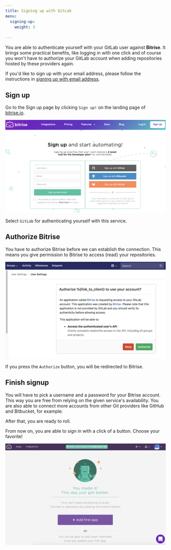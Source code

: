 ```yaml
---
title: Signing up with GitLab
menu:
  signing-up:
    weight: 3

---
```

You are able to authenticate yourself with your GitLab user against **Bitrise**. It brings some practical benefits, like logging in with one click and of course you won't have to authorize your GitLab account when adding repositories hosted by these providers again.

If you'd like to sign up with your email address, please follow the instructions in [signing up with email address](/getting-started/signing-up/signing-up-with-email).

## Sign up

Go to the Sign up page by clicking `Sign up!` on the landing page of [bitrise.io](https://bitrise.io).

![Screenshot](/img/signing-up/sign-up-bitrise.png)

Select `GitLab` for authenticating yourself with this service.

## Authorize Bitrise

You have to authorize Bitrise before we can establish the connection. This means you give permission to Bitrise to access (read) your repositories.

![Screenshot](/img/signing-up/gitlab_authorization.png)

If you press the `Authorize` button, you will be redirected to Bitrise.

## Finish signup

You will have to pick a username and a password for your Bitrise account. This way you are free from relying on the given service's availability. You are also able to connect more accounts from other Git providers like GitHub and Bitbucket, for example.

After that, you are ready to roll.

From now on, you are able to sign in with a click of a button. Choose your favorite!

![Screenshot](/img/signing-up/signup_success.png)